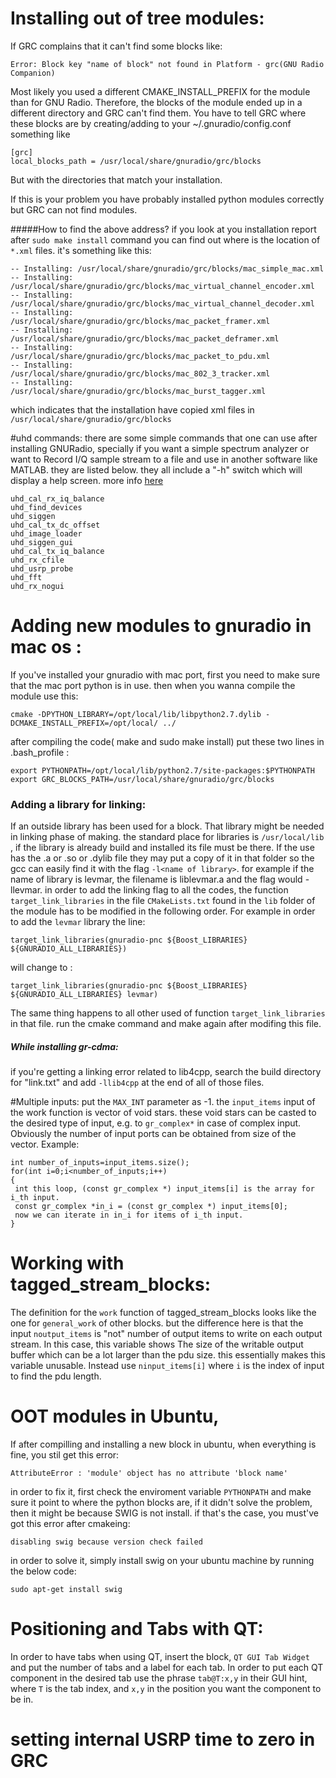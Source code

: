 # Installing out of tree modules:
If GRC complains that it can't find some blocks like:
```
Error: Block key "name of block" not found in Platform - grc(GNU Radio Companion)
```
Most likely you used a different CMAKE_INSTALL_PREFIX for the module than for GNU Radio. Therefore, the blocks of the module ended up in a different directory and GRC can't find them. You have to tell GRC where these blocks are by creating/adding to your ~/.gnuradio/config.conf something like
```
[grc]
local_blocks_path = /usr/local/share/gnuradio/grc/blocks
```
But with the directories that match your installation.

If this is your problem you have probably installed python modules correctly but GRC can not find modules.

#####How to find the above address?
if you look at you installation report after `sudo make install` command you can find out where is the location of `*.xml` files. 
it's something like this:
```
-- Installing: /usr/local/share/gnuradio/grc/blocks/mac_simple_mac.xml
-- Installing: /usr/local/share/gnuradio/grc/blocks/mac_virtual_channel_encoder.xml
-- Installing: /usr/local/share/gnuradio/grc/blocks/mac_virtual_channel_decoder.xml
-- Installing: /usr/local/share/gnuradio/grc/blocks/mac_packet_framer.xml
-- Installing: /usr/local/share/gnuradio/grc/blocks/mac_packet_deframer.xml
-- Installing: /usr/local/share/gnuradio/grc/blocks/mac_packet_to_pdu.xml
-- Installing: /usr/local/share/gnuradio/grc/blocks/mac_802_3_tracker.xml
-- Installing: /usr/local/share/gnuradio/grc/blocks/mac_burst_tagger.xml
```
which indicates that the installation have copied xml files in `/usr/local/share/gnuradio/grc/blocks`


#uhd commands: 
there are some simple commands that one can use after installing GNURadio, specially if you want a simple spectrum analyzer or want to Record I/Q sample stream to a file and use in another software like MATLAB. they are listed below. they all include a "-h" switch which will display a help screen. more info [here](https://gnuradio.org/redmine/projects/gnuradio/wiki/HowToUse)
```
uhd_cal_rx_iq_balance
uhd_find_devices
uhd_siggen
uhd_cal_tx_dc_offset
uhd_image_loader
uhd_siggen_gui
uhd_cal_tx_iq_balance
uhd_rx_cfile
uhd_usrp_probe
uhd_fft     
uhd_rx_nogui           
```

# Adding new modules to gnuradio in mac os :
If you've installed your gnuradio with mac port, first you need to make sure that the mac port python is in use. then when you wanna compile the module use this:

```
cmake -DPYTHON_LIBRARY=/opt/local/lib/libpython2.7.dylib -DCMAKE_INSTALL_PREFIX=/opt/local/ ../
```

after compiling the code( make and sudo make install) put these two lines in .bash_profile :

```
export PYTHONPATH=/opt/local/lib/python2.7/site-packages:$PYTHONPATH
export GRC_BLOCKS_PATH=/usr/local/share/gnuradio/grc/blocks
```
### Adding a library for linking:
If an outside library has been used for a block. That library might be needed in linking phase of making. the standard place for libraries is `/usr/local/lib` , if the library is already build and installed its file must be there. If the use has the .a or .so or .dylib file they may put a copy of it in that folder so the gcc can easily find it with the flag `-l<name of library>`. for example if the name of library is levmar, the filename is liblevmar.a and the flag would -llevmar. 
in order to add the linking flag to all the codes, the function `target_link_libraries` in the file `CMakeLists.txt` found in the `lib` folder of the module has to be modified in the following order. For example in order to add the `levmar` library the line:
```
target_link_libraries(gnuradio-pnc ${Boost_LIBRARIES} ${GNURADIO_ALL_LIBRARIES})
```
will change to :
```
target_link_libraries(gnuradio-pnc ${Boost_LIBRARIES} ${GNURADIO_ALL_LIBRARIES} levmar)
```
The same thing happens to all other used of function `target_link_libraries` in that file. run the cmake command and make again after modifing this file.

##### While installing gr-cdma:
if you're getting a linking error related to lib4cpp, search the build directory for "link.txt" and add `-llib4cpp` at the end of all of those files.

#Multiple inputs:
put the `MAX_INT` parameter as -1. 
the `input_items` input of the work function is vector of void stars. these void stars can be casted to the desired type of input, e.g. to `gr_complex*` in case of complex input. Obviously the number of input ports can be obtained from size of the vector. Example:
```
int number_of_inputs=input_items.size();
for(int i=0;i<number_of_inputs;i++)
{
 int this loop, (const gr_complex *) input_items[i] is the array for i_th input.
 const gr_complex *in_i = (const gr_complex *) input_items[0];
 now we can iterate in in_i for items of i_th input.
}
```

# Working with tagged_stream_blocks:
The definition for the `work` function of tagged_stream_blocks looks like the one for `general_work` of other blocks. but the difference here is that the input `noutput_items` is "not" number of output items to write on each output stream. In this case, this variable shows The size of the writable output buffer which can be a lot larger than the pdu size. this essentially makes this variable unusable. Instead use `ninput_items[i]` where `i` is the index of input to find the pdu length.


# OOT modules in Ubuntu,
If after compilling and installing a new block in ubuntu, when everything is fine, you stil get this error:
```
AttributeError : 'module' object has no attribute 'block name'
```
in order to fix it, first check the enviroment variable `PYTHONPATH` and make sure it point to where the python blocks are, if it didn't solve the problem, then it might be because SWIG is not install. if that's the case, you must've got this error after cmakeing:
```
disabling swig because version check failed
```
in order to solve it, simply install swig on your ubuntu machine by running the below code:
```
sudo apt-get install swig
```

# Positioning and Tabs with QT:
In order to have tabs when using QT, insert the block, `QT GUI Tab Widget` and put the number of tabs and a label for each tab.
In order to put each QT component in the desired tab use the phrase `tab@T:x,y` in their GUI hint, where `T` is the tab index, and `x,y` in the position you want the component to be in.

# setting internal USRP time to zero in GRC
